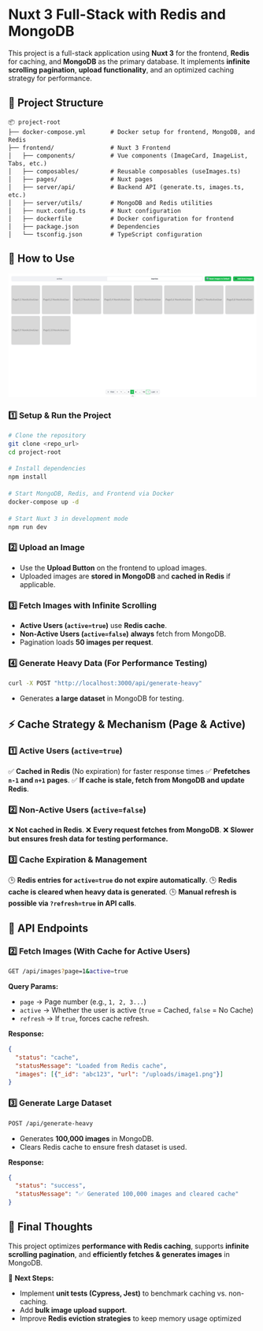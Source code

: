 # **Nuxt 3 Full-Stack with Redis and MongoDB**

This project is a full-stack application using **Nuxt 3** for the frontend, **Redis** for caching, and **MongoDB** as the primary database. It implements **infinite scrolling pagination**, **upload functionality**, and an optimized caching strategy for performance.

## **📂 Project Structure**

```text
📦 project-root
├── docker-compose.yml       # Docker setup for frontend, MongoDB, and Redis
├── frontend/                # Nuxt 3 Frontend
│   ├── components/          # Vue components (ImageCard, ImageList, Tabs, etc.)
│   ├── composables/         # Reusable composables (useImages.ts)
│   ├── pages/               # Nuxt pages
│   ├── server/api/          # Backend API (generate.ts, images.ts, etc.)
│   ├── server/utils/        # MongoDB and Redis utilities
│   ├── nuxt.config.ts       # Nuxt configuration
│   ├── dockerfile           # Docker configuration for frontend
│   ├── package.json         # Dependencies
│   └── tsconfig.json        # TypeScript configuration
```

## **🚀 How to Use**

![alt text](image.png)

### **1️⃣ Setup & Run the Project**

```sh
# Clone the repository
git clone <repo_url>
cd project-root

# Install dependencies
npm install

# Start MongoDB, Redis, and Frontend via Docker
docker-compose up -d

# Start Nuxt 3 in development mode
npm run dev
```

### **2️⃣ Upload an Image**

- Use the **Upload Button** on the frontend to upload images.
- Uploaded images are **stored in MongoDB** and **cached in Redis** if applicable.

### **3️⃣ Fetch Images with Infinite Scrolling**

- **Active Users (`active=true`)** use **Redis cache**.
- **Non-Active Users (`active=false`)** **always** fetch from MongoDB.
- Pagination loads **50 images per request**.

### **4️⃣ Generate Heavy Data** (For Performance Testing)

```sh
curl -X POST "http://localhost:3000/api/generate-heavy"
```

- Generates **a large dataset** in MongoDB for testing.

## **⚡ Cache Strategy & Mechanism (Page & Active)**

### **1️⃣ Active Users (`active=true`)**

✅ **Cached in Redis** (No expiration) for faster response times
✅ **Prefetches `n-1` and `n+1` pages**.
✅ **If cache is stale, fetch from MongoDB and update Redis**.

### **2️⃣ Non-Active Users (`active=false`)**

❌ **Not cached in Redis**.
❌ **Every request fetches from MongoDB**.
❌ **Slower but ensures fresh data for testing performance.**

### **3️⃣ Cache Expiration & Management**

🕒 **Redis entries for `active=true` do not expire automatically**.
🕒 **Redis cache is cleared when heavy data is generated**.
🕒 **Manual refresh is possible via `?refresh=true` in API calls**.

## **📌 API Endpoints**

### **2️⃣ Fetch Images (With Cache for Active Users)**

```sh
GET /api/images?page=1&active=true
```

**Query Params:**

- `page` → Page number (e.g., `1, 2, 3...`)
- `active` → Whether the user is active (`true` = Cached, `false` = No Cache)
- `refresh` → If `true`, forces cache refresh.

**Response:**

```json
{
  "status": "cache",
  "statusMessage": "Loaded from Redis cache",
  "images": [{"_id": "abc123", "url": "/uploads/image1.png"}]
}
```

### **3️⃣ Generate Large Dataset**

```sh
POST /api/generate-heavy
```

- Generates **100,000 images** in MongoDB.
- Clears Redis cache to ensure fresh dataset is used.

**Response:**

```json
{
  "status": "success",
  "statusMessage": "✅ Generated 100,000 images and cleared cache"
}
```

## **🚀 Final Thoughts**

This project optimizes **performance with Redis caching**, supports **infinite scrolling pagination**, and **efficiently fetches & generates images** in MongoDB.

🎯 **Next Steps:**

- Implement **unit tests (Cypress, Jest)** to benchmark caching vs. non-caching.
- Add **bulk image upload support**.
- Improve **Redis eviction strategies** to keep memory usage optimized
